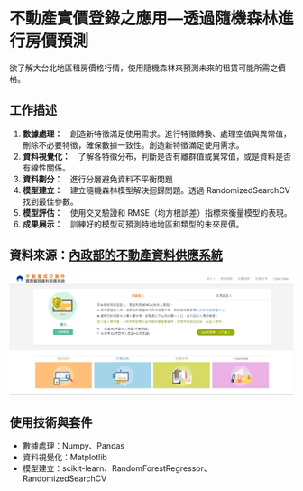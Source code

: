 # 不動產實價登錄之應用—透過隨機森林進行房價預測
欲了解大台北地區租房價格行情，使用隨機森林來預測未來的租賃可能所需之價格。

## 工作描述
1. **數據處理：**　創造新特徵滿足使用需求。進行特徵轉換、處理空值與異常值，刪除不必要特徵，確保數據一致性。創造新特徵滿足使用需求。
2. **資料視覺化：**　了解各特徵分布，判斷是否有離群值或異常值，或是資料是否有線性關係。
3. **資料劃分：**　進行分層避免資料不平衡問題
4. **模型建立：**　建立隨機森林模型解決迴歸問題。透過 RandomizedSearchCV 找到最佳參數。
5. **模型評估：**　使用交叉驗證和 RMSE（均方根誤差）指標來衡量模型的表現。
6. **成果展示：**　訓練好的模型可預測特地地區和類型的未來房價。 

## 資料來源：[內政部的不動產資料供應系統](https://plvr.land.moi.gov.tw/Login_input?authfailed=true#)
![不動產資料供應系統](photo/不動產資料供應系統.png)

## 使用技術與套件
- 數據處理：Numpy、Pandas
- 資料視覺化：Matplotlib
- 模型建立：scikit-learn、RandomForestRegressor、RandomizedSearchCV

